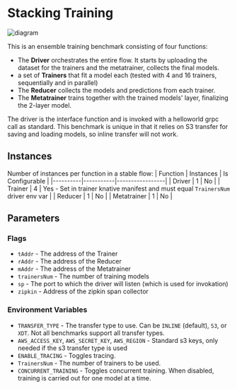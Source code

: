 # Stacking Training
![diagram](diagram.png)

This is an ensemble training benchmark consisting of four functions:
- The **Driver** orchestrates the entire flow. It starts by uploading the dataset for the trainers
 and the metatrainer, collects the final models.
- a set of **Trainers** that fit a model each (tested with 4 and 16 trainers, sequentially and in 
parallel)
- The **Reducer** collects the models and predictions from each trainer.
- The **Metatrainer** trains together with the trained models' layer, finalizing the 2-layer model.

The driver is the interface function and is invoked with a helloworld grpc call as standard.
This benchmark is unique in that it relies on S3 transfer for saving and loading models, so inline
transfer will not work.

## Instances
Number of instances per function in a stable flow:
| Function | Instances | Is Configurable |
|----------|-----------|-----------------|
| Driver | 1 | No |
| Trainer | 4 | Yes - Set in trainer knative manifest and must equal `TrainersNum` driver env var |
| Reducer | 1 | No |
| Metatrainer | 1 | No |

## Parameters

### Flags

- `tAddr` - The address of the Trainer
- `rAddr` - The address of the Reducer
- `mAddr` - The address of the Metatrainer
- `trainersNum` - The number of training models
- `sp` - The port to which the driver will listen (which is used for invokation)
- `zipkin` - Address of the zipkin span collector

### Environment Variables

- `TRANSFER_TYPE` - The transfer type to use. Can be `INLINE` (default), `S3`, or `XDT`. Not
all benchmarks support all transfer types.
- `AWS_ACCESS_KEY`, `AWS_SECRET_KEY`, `AWS_REGION` - Standard s3 keys, only needed if the s3
transfer type is used
- `ENABLE_TRACING` - Toggles tracing.
- `TrainersNum` - The number of trainers to be used.
- `CONCURRENT_TRAINING` - Toggles concurrent training. When disabled, training is carried out for
one model at a time.